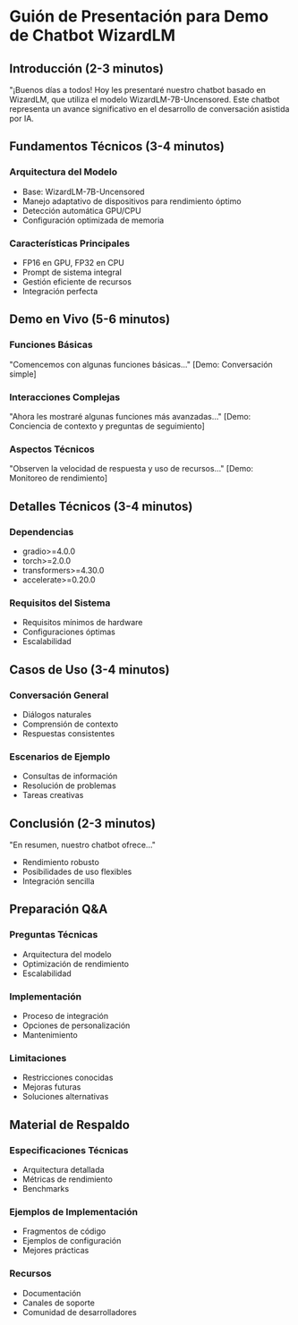 # Guión de Presentación para Demo de Chatbot WizardLM

## Introducción (2-3 minutos)

"¡Buenos días a todos! Hoy les presentaré nuestro chatbot basado en WizardLM, que utiliza el modelo WizardLM-7B-Uncensored. Este chatbot representa un avance significativo en el desarrollo de conversación asistida por IA.

## Fundamentos Técnicos (3-4 minutos)

### Arquitectura del Modelo
- Base: WizardLM-7B-Uncensored
- Manejo adaptativo de dispositivos para rendimiento óptimo
- Detección automática GPU/CPU
- Configuración optimizada de memoria

### Características Principales
- FP16 en GPU, FP32 en CPU
- Prompt de sistema integral
- Gestión eficiente de recursos
- Integración perfecta

## Demo en Vivo (5-6 minutos)

### Funciones Básicas
"Comencemos con algunas funciones básicas..."
[Demo: Conversación simple]

### Interacciones Complejas
"Ahora les mostraré algunas funciones más avanzadas..."
[Demo: Conciencia de contexto y preguntas de seguimiento]

### Aspectos Técnicos
"Observen la velocidad de respuesta y uso de recursos..."
[Demo: Monitoreo de rendimiento]

## Detalles Técnicos (3-4 minutos)

### Dependencias
- gradio>=4.0.0
- torch>=2.0.0
- transformers>=4.30.0
- accelerate>=0.20.0

### Requisitos del Sistema
- Requisitos mínimos de hardware
- Configuraciones óptimas
- Escalabilidad

## Casos de Uso (3-4 minutos)

### Conversación General
- Diálogos naturales
- Comprensión de contexto
- Respuestas consistentes

### Escenarios de Ejemplo
- Consultas de información
- Resolución de problemas
- Tareas creativas

## Conclusión (2-3 minutos)

"En resumen, nuestro chatbot ofrece..."
- Rendimiento robusto
- Posibilidades de uso flexibles
- Integración sencilla

## Preparación Q&A

### Preguntas Técnicas
- Arquitectura del modelo
- Optimización de rendimiento
- Escalabilidad

### Implementación
- Proceso de integración
- Opciones de personalización
- Mantenimiento

### Limitaciones
- Restricciones conocidas
- Mejoras futuras
- Soluciones alternativas

## Material de Respaldo

### Especificaciones Técnicas
- Arquitectura detallada
- Métricas de rendimiento
- Benchmarks

### Ejemplos de Implementación
- Fragmentos de código
- Ejemplos de configuración
- Mejores prácticas

### Recursos
- Documentación
- Canales de soporte
- Comunidad de desarrolladores
